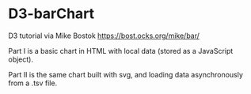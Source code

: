 # D3-barChart
D3 tutorial via Mike Bostok https://bost.ocks.org/mike/bar/

Part I is a basic chart in HTML with local data (stored as a JavaScript object).

Part II is the same chart built with svg, and loading data asynchronously from a .tsv file.

